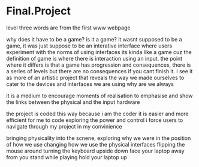 # Final.Project



level three
words are from the first www webpage

why does it have to be a game?
is it a game?
it wasnt supposed to be a game, it was just suppose to be an interative interface where users experiment with the norms of using interfaces
its kinda like a game cuz the definition of game is where there is interaction using an input. the point where it differs is that a game has progression and consequences, there is a series of levels but there are no consequences if you cant finish it. i see it as more of an artistic project that reveals the way we made ourselves to cater to the devices and interfaces we are using
why are we always

it is a medium to encourage moments of realisation
to emphasise and show the links between the physical and the input hardware

the project is coded this way because i am the coder
it is easier and more efficient for me to code
exploring the power and control
i force users to navigate through my project in my convinience


bringing physicality into the scnene, exploring why we were in the position of how we use 
changing how we use the physical interfaces
flipping the mouse around
turning the keyboard upside down
face your laptop away from you
stand while playing
hold your laptop up